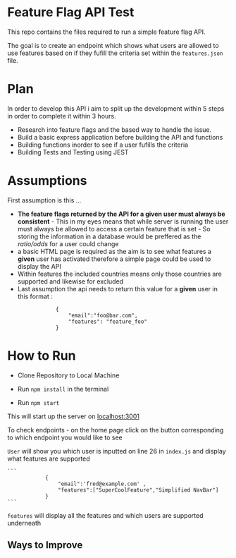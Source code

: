 # Feature Flag API Test

This repo contains the files required to run a simple feature flag API.

The goal is to create an endpoint which shows what users are allowed to use features based on if they fufill the criteria set within the `features.json` file.

# Plan

In order to develop this API i aim to split up the development within 5 steps in order to complete it within 3 hours.

- Research into feature flags and the based way to handle the issue.
- Build a basic express application before building the API and functions
- Building functions inorder to see if a user fufills the criteria
- Building Tests and Testing using JEST

# Assumptions
First assumption is this ... 
 -  **The feature flags returned by the API for a given user must always be consistent**
        - This in my eyes means that while server is running the user must always be allowed to access a certain feature that is set
        - So storing the information in a database would be preffered as the *ratio/odds* for a user could change
  - a basic HTML page is required as the aim is to see what features a **given** user has activated therefore a simple page could be used to display the API 
  - Within features the included countries means only those countries are supported and likewise for excluded
  - Last assumption the api needs to return this value for a **given** user in this format :
    ```
                {
                    "email":"foo@bar.com",
                    "features": "feature_foo"
                }
    ```

# How to Run
- Clone Repository to Local Machine 

- Run `npm install` in the terminal 

- Run `npm start` 

This will start up the server on <a href='http://localhost:3001'>localhost:3001</a>

To check endpoints - on the home page click on the button corresponding to which endpoint you would like to see

`User` will show you which user is inputted on line 26 in `index.js` and display what features are supported
    
    ```
                {
                    "email":'fred@example.com' ,
                    "features":["SuperCoolFeature","Simplified NavBar"]
                }
    ```
    
    
 `features` will display all the features and which users are supported underneath 

 ## Ways to Improve
